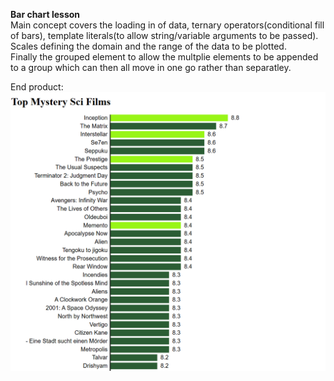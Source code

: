 **Bar chart lesson** <br>
Main concept covers the loading in of data, ternary operators(conditional fill of bars), template literals(to allow string/variable arguments to be passed). <br> Scales defining the domain and the range of the data to be plotted. <br> Finally the grouped element to allow the multplie elements to be appended to a group which can then all move in one go rather than separatley.

End product:
![Bar Chart showing the top Sci-Fi films with Christoper Nolan ones highlighted](image.png)



